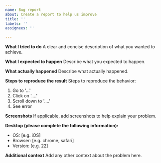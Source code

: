 ```yaml
---
name: Bug report
about: Create a report to help us improve
title: ''
labels: ''
assignees: ''

---
```


**What I tried to do**
A clear and concise description of what you wanted to achieve.

**What I expected to happen**
Describe what you expected to happen.

**What actually happened**
Describe what actually happened.

**Steps to reproduce the result**
Steps to reproduce the behavior:
1. Go to '...'
2. Click on '....'
3. Scroll down to '....'
4. See error

**Screenshots**
If applicable, add screenshots to help explain your problem.

**Desktop (please complete the following information):**
 - OS: [e.g. iOS]
 - Browser: [e.g. chrome, safari]
 - Version: [e.g. 22]

**Additional context**
Add any other context about the problem here.
